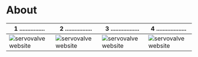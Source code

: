 # About


| 1 ................  | 2 .................   | 3 ..................   | 4 ...................   |
| --- | --- | --- | --- |
| ![servovalve website](https://www.servovalve.org/nova/img/hdr1.svg) | ![servovalve website](https://www.servovalve.org/nova/img/hdr1.svg) | ![servovalve website](https://www.servovalve.org/nova/img/hdr1.svg) | ![servovalve website](https://www.servovalve.org/nova/img/hdr1.svg) |
